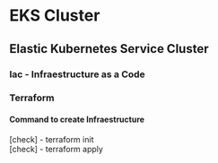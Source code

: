 # EKS Cluster

## Elastic Kubernetes Service Cluster
### Iac - Infraestructure as a Code
### Terraform

#### Command to create Infraestructure
[check] - terraform init  
[check] - terraform apply  
